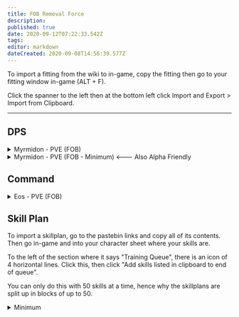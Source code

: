 ```yaml
---
title: FOB Removal Force
description: 
published: true
date: 2020-09-12T07:22:33.542Z
tags: 
editor: markdown
dateCreated: 2020-09-08T14:56:39.577Z
---
```


To import a fitting from the wiki to in-game, copy the fitting then go to your fitting window in-game (ALT + F).

Click the spanner to the left then at the bottom left click Import and Export > Import from Clipboard.

---
## DPS

<details>
  <summary>Myrmidon - PVE (FOB)</summary>
[Myrmidon, Myrmidon - PVE (FOB)]

Drone Damage Amplifier II
Drone Damage Amplifier II
True Sansha EM Armor Hardener
True Sansha EM Armor Hardener
True Sansha Thermal Armor Hardener
True Sansha Thermal Armor Hardener

10MN Monopropellant Enduring Afterburner
Large Compact Pb-Acid Cap Battery
Cap Recharger II
Cap Recharger II
Parallel Enduring Target Painter

Corelum C-Type Medium Remote Armor Repairer
Corelum C-Type Medium Remote Armor Repairer
Corelum C-Type Medium Remote Armor Repairer
Large Remote Capacitor Transmitter II
Medium Remote Capacitor Transmitter II

Medium EM Armor Reinforcer II
Medium Thermal Armor Reinforcer II
Medium Remote Repair Augmentor II


Acolyte II x5
Infiltrator II x5
Praetor II x5


Nanite Repair Paste x100
Mobile Depot x1
Ogre II x5
Improved Mindflood Booster x1
</details>

<details>
  <summary>Myrmidon - PVE (FOB - Minimum) <--- Also Alpha Friendly</summary>
[Myrmidon, Myrmidon - PVE (FOB - Basic)]

Drone Damage Amplifier II
Drone Damage Amplifier II
True Sansha EM Armor Hardener
True Sansha EM Armor Hardener
True Sansha Thermal Armor Hardener
True Sansha Thermal Armor Hardener

10MN Monopropellant Enduring Afterburner
Large Compact Pb-Acid Cap Battery
Cap Recharger II
Cap Recharger II
Parallel Enduring Target Painter

Corelum C-Type Medium Remote Armor Repairer
Corelum C-Type Medium Remote Armor Repairer
Corelum C-Type Medium Remote Armor Repairer
Large Remote Capacitor Transmitter II
Medium Remote Capacitor Transmitter II

Medium EM Armor Reinforcer II
Medium Thermal Armor Reinforcer II
Medium Remote Repair Augmentor II


Imperial Navy Acolyte x5
Imperial Navy Infiltrator x5
Imperial Navy Praetor x5


Nanite Repair Paste x100
Mobile Depot x1
Federation Navy Ogre x5
Improved Mindflood Booster x1
</details>

## Command

<details>
  <summary>Eos - PVE (FOB)</summary>
[Eos, Eos - PVE (FOB)]

EM Armor Hardener II
Drone Damage Amplifier II
Drone Damage Amplifier II
Drone Damage Amplifier II
Omnidirectional Tracking Enhancer II
Omnidirectional Tracking Enhancer II
Omnidirectional Tracking Enhancer II

10MN Afterburner II
Large Cap Battery II
Stasis Webifier II
Stasis Webifier II

Armor Command Burst II
Armor Command Burst II
Medium Remote Armor Repairer II
Large Remote Capacitor Transmitter II
Medium Remote Capacitor Transmitter II

Medium Thermal Armor Reinforcer II
Medium EM Armor Reinforcer II


Acolyte II x5
Infiltrator II x5
Ogre II x4
Praetor II x5


Improved Mindflood Booster


Armor Energizing Charge x600
Rapid Repair Charge x600
Nanite Repair Paste x250
Improved Mindflood Booster x1
</details>

## Skill Plan
To import a skillplan, go to the pastebin links and copy all of its contents.  Then go in-game and into your character sheet where your skills are. 

To the left of the section where it says "Training Queue", there is an icon of 4 horizontal lines.  Click this, then click "Add skills listed in clipboard to end of queue".

You can only do this with 50 skills at a time, hence why the skillplans are split up in blocks of up to 50.
<details>
  <summary>Minimum</summary>
 
  Part 1 - https://pastebin.pl/view/d1bc3099
  
  Part 2 - https://pastebin.pl/view/d8c88c85
</details>